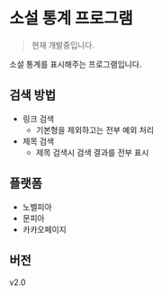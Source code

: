 # 소설 통계 프로그램

> 현재 개발중입니다.

소설 통계를 표시해주는 프로그램입니다.

## 검색 방법

- 링크 검색
  - 기본형을 제외하고는 전부 예외 처리
- 제목 검색
  - 제목 검색시 검색 결과를 전부 표시

## 플랫폼

- 노벨피아
- 문피아
- 카카오페이지

## 버전

v2.0